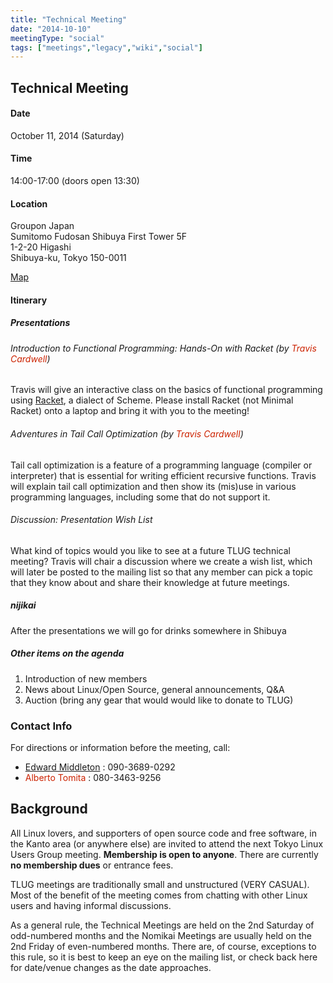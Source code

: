 ```yaml
---
title: "Technical Meeting"
date: "2014-10-10"
meetingType: "social"
tags: ["meetings","legacy","wiki","social"]
---
```


<h2 id="technical_meeting">Technical Meeting</h2>
<h4 id="date">Date</h4>
<p>October 11, 2014 (Saturday)</p>
<h4 id="time">Time</h4>
<p>14:00-17:00 (doors open 13:30)</p>
<h4 id="location">Location</h4>
<p>Groupon Japan<br />
Sumitomo Fudosan Shibuya First Tower 5F<br />
1-2-20 Higashi<br />
Shibuya-ku, Tokyo 150-0011</p>
<p><a href="https://goo.gl/maps/yEZBz">Map</a></p>
<h4 id="itinerary">Itinerary</h4>
<h5 id="presentations">Presentations</h5>
<h6 id="introduction_to_functional_programming_hands_on_with_racket_by_travis_cardwell">Introduction to Functional Programming: Hands-On with Racket (by <font color="#CC2200">Travis Cardwell</font>)</h6>
<p>Travis will give an interactive class on the basics of
functional programming using <a href="http://racket-lang.org">Racket</a>, a dialect of
Scheme. Please install Racket (not Minimal Racket) onto a laptop and bring
it with you to the meeting!</p>
<h6 id="adventures_in_tail_call_optimization_by_travis_cardwell">Adventures in Tail Call Optimization (by <font color="#CC2200">Travis Cardwell</font>)</h6>
<p>Tail call optimization is a feature of a programming language
(compiler or interpreter) that is essential for writing efficient
recursive functions. Travis will explain tail call optimization and then
show its (mis)use in various programming languages, including some that
do not support it.</p>
<h6 id="discussion_presentation_wish_list">Discussion: Presentation Wish List</h6>
<p>What kind of topics would you like to see at a future TLUG
technical meeting? Travis will chair a discussion where we create a wish
list, which will later be posted to the mailing list so that any member
can pick a topic that they know about and share their knowledge at future
meetings.</p>
<h5 id="nijikai">nijikai</h5>
<p>After the presentations we will go for drinks somewhere in Shibuya</p>
<h5 id="other_items_on_the_agenda">Other items on the agenda</h5>
<ol>
<li>Introduction of new members</li>
<li>News about Linux/Open Source, general announcements, Q&amp;A</li>
<li>Auction (bring any gear that would would like to donate to TLUG)</li>
</ol>
<h3 id="contact_info">Contact Info</h3>
<p>For directions or information before the meeting, call:</p>
<ul>
<li><a href="./Edward_Middleton">Edward Middleton</a> : 090-3689-0292</li>
<li><font color="#CC2200">Alberto Tomita</font> : 080-3463-9256</li>
</ul>

<h2 id="introduction">Background</h2>
<p>All Linux lovers, and supporters of open source code and free software, in the Kanto area (or anywhere else) are invited to attend the next Tokyo Linux Users Group meeting. <b>Membership is open to anyone</b>. There are currently <b>no membership dues</b> or entrance fees.</p>
<p>TLUG meetings are traditionally small and unstructured (VERY CASUAL). Most of the benefit of the meeting comes from chatting with other Linux users and having informal discussions.</p>
<p>As a general rule, the Technical Meetings are held on the 2nd Saturday of odd-numbered months and the Nomikai Meetings are usually held on the 2nd Friday of even-numbered months. There are, of course, exceptions to this rule, so it is best to keep an eye on the mailing list, or check back here for date/venue changes as the date approaches.</p>
